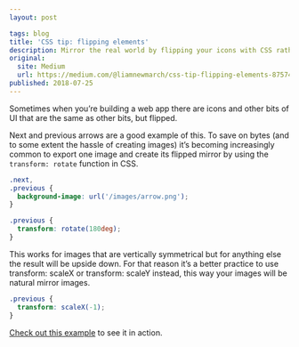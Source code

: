 ```yaml
---
layout: post

tags: blog
title: 'CSS tip: flipping elements'
description: Mirror the real world by flipping your icons with CSS rather than rotating.
original:
  site: Medium
  url: https://medium.com/@liamnewmarch/css-tip-flipping-elements-875742eb5186
published: 2018-07-25
---
```


Sometimes when you’re building a web app there are icons and other bits of UI that are the same as other bits, but flipped.

Next and previous arrows are a good example of this. To save on bytes (and to some extent the hassle of creating images) it’s becoming increasingly common to export one image and create its flipped mirror by using the `transform: rotate` function in CSS.

```css
.next,
.previous {
  background-image: url('/images/arrow.png');
}

.previous {
  transform: rotate(180deg);
}
```

This works for images that are vertically symmetrical but for anything else the result will be upside down. For that reason it’s a better practice to use transform: scaleX or transform: scaleY instead, this way your images will be natural mirror images.

```css
.previous {
  transform: scaleX(-1);
}
```

[Check out this example](https://codepen.io/liamnewmarch/embed/xJrpxW) to see it in action.
